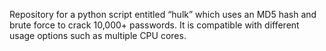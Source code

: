 Repository for a python script entitled “hulk” which uses an MD5 hash and brute force to crack 10,000+ passwords. It is compatible with different usage options such as multiple CPU cores. 
